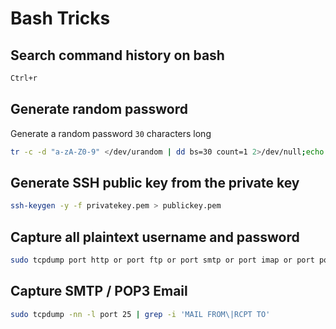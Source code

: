 # Bash Tricks
## Search command history on bash
```bash
Ctrl+r

```
## Generate random password
Generate a random password `30` characters long
```bash
tr -c -d "a-zA-Z0-9" </dev/urandom | dd bs=30 count=1 2>/dev/null;echo

```
## Generate SSH public key from the private key
```bash
ssh-keygen -y -f privatekey.pem > publickey.pem

```
## Capture all plaintext username and password
```bash
sudo tcpdump port http or port ftp or port smtp or port imap or port pop3 or port telnet -l -A | egrep -i -B5 'pass=|pwd=|log=|login=|user=|username=|pw=|passw=|passwd=|password=|pass:|user:|username:|password:|login:|pass |user '

```
## Capture SMTP / POP3 Email
```bash
sudo tcpdump -nn -l port 25 | grep -i 'MAIL FROM\|RCPT TO'

```


